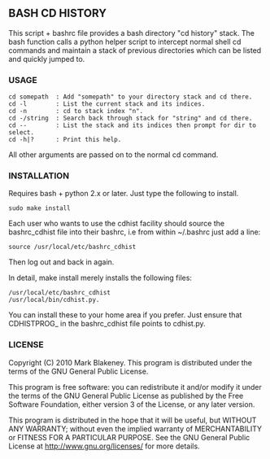 ## BASH CD HISTORY

This script + bashrc file provides a bash directory "cd history" stack.
The bash function calls a python helper script to intercept normal shell
cd commands and maintain a stack of previous directories which can be
listed and quickly jumped to.

### USAGE

    cd somepath  : Add "somepath" to your directory stack and cd there.
    cd -l        : List the current stack and its indices.
    cd -n        : cd to stack index "n".
    cd -/string  : Search back through stack for "string" and cd there.
    cd --        : List the stack and its indices then prompt for dir to select.
    cd -h|?      : Print this help.

All other arguments are passed on to the normal cd command.

### INSTALLATION

Requires bash + python 2.x or later. Just type the following to install.

    sudo make install

Each user who wants to use the cdhist facility should source the
bashrc_cdhist file into their bashrc, i.e from within ~/.bashrc just add
a line:

    source /usr/local/etc/bashrc_cdhist

Then log out and back in again.

In detail, make install merely installs the following files:

    /usr/local/etc/bashrc_cdhist
    /usr/local/bin/cdhist.py.

You can install these to your home area if you prefer.
Just ensure that CDHISTPROG_ in the bashrc_cdhist file points to
cdhist.py.

### LICENSE

Copyright (C) 2010 Mark Blakeney. This program is distributed under the
terms of the GNU General Public License.

This program is free software: you can redistribute it and/or modify it
under the terms of the GNU General Public License as published by the
Free Software Foundation, either version 3 of the License, or any later
version.

This program is distributed in the hope that it will be useful, but
WITHOUT ANY WARRANTY; without even the implied warranty of
MERCHANTABILITY or FITNESS FOR A PARTICULAR PURPOSE. See the GNU General
Public License at <http://www.gnu.org/licenses/> for more details.
